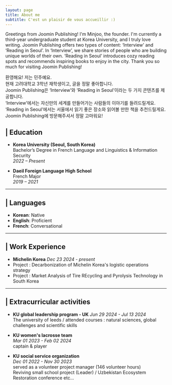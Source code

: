 ```yaml
---
layout: page
title: About me
subtitle: C'est un plaisir de vous accueillir :) 
---
```

Greetings from Joomin Publishing! I'm Minjoo, the founder. I'm currently a third-year undergraduate student at Korea University, and I truly love writing. Joomin Publishing offers two types of content: ‘Interview’ and ‘Reading in Seoul’. In ‘Interview’, we share stories of people who are building unique worlds of their own. ‘Reading in Seoul’ introduces cozy reading spots and recommends inspiring books to enjoy in the city. Thank you so much for visiting Joomin Publishing!  

환영해요! 저는 민주예요.  
현재 고려대학교 3학년 재학생이고, 글을 정말 좋아합니다.  
Joomin Publishing은 ‘Interview’와 ‘Reading in Seoul’이라는 두 가지 콘텐츠를 제공합니다.    
‘Interview’에서는 자신만의 세계를 만들어가는 사람들의 이야기를 들려드릴게요.   
‘Reading in Seoul’에서는 서울에서 읽기 좋은 장소와 읽어볼 만한 책을 추천드릴게요.   
Joomin Publishing에 방문해주셔서 정말 고마워요!

 


## | Education

- **Korea University (Seoul, South Korea)**      
Bachelor’s Degree in French Language and Linguistics & Information Security  
*2022 – Present*  

- **Daeil Foreign Language High School**  
French Major  
*2019 – 2021*

---

## | Languages

- **Korean**: Native  
- **English**: Proficient  
- **French**: Conversational

---

## | Work Experience 
- **Michelin Korea**
*Dec 23 2024 - present* 
- Project : Decarbonization of Michelin Korea's logistic operations strategy
- Project : Market Analysis of Tire REcycling and Pyrolysis Technology in South Korea

---
## | Extracurricular activities 
- **KU global leadership program - UK**
*Jun 29 2024 - Jul 13 2024*  
The university of leeds / attended courses : natural sciences, global challenges and scientific skills

- **KU women's lacrosse team**  
*Mar 01 2023 - Feb 02 2024*  
captain & player 

- **KU social service organization**   
*Dec 01 2022 - Nov 30 2023*  
served as a volunteer project manager (146 volunteer hours)   
Reviving small school project (Leader) / Uzbekistan Ecosystem Restoration conference etc...   



